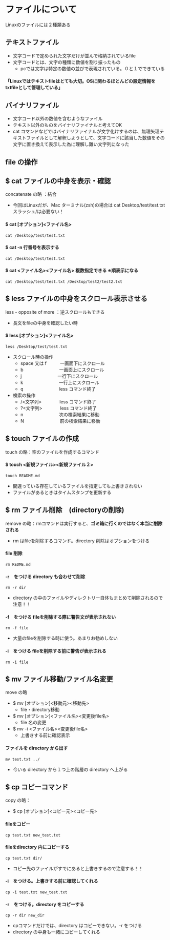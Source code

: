 # ファイルについて
Linuxのファイルには２種類ある
## テキストファイル
- 文字コードで定められた文字だけが並んで格納されているfile
- 文字コードとは、文字の種類に数値を割り振ったもの
   - pcでは文字は特定の数値の並びで表現されている。０と１でできている
#### **「Linuxではテキストfileはとても大切。OSに関わるほとんどの設定情報をtxtfileとして管理している」**
## バイナリファイル
- 文字コード以外の数値を含むようなファイル
- テキスト以外のものをバイナリファイナルと考えてOK
- cat コマンドなどではバイナリファイナルが文字化けするのは、無理矢理テキストファイルとして解釈しようとして、文字コードに該当した数値をその文字に置き換えて表示した為に理解し難い文字列になった
## file の操作
## $ cat ファイルの中身を表示・確認
concatenate の略  ：結合
- 今回はLinuxだが、Mac ターミナル(zsh)の場合は cat Desktop/test/test.txt  スラッシュ/は必要ない！
#### $ cat [オプション]<ファイル名>
    cat /Desktop/test/test.txt
#### $ cat -n 行番号を表示する
    cat /Desktop/test/test.txt
#### $ cat <ファイル名><ファイル名> 複数指定できる ※順表示になる
    cat /Desktop/test/test.txt /Desktop/test2/test2.txt
## $ less ファイルの中身をスクロール表示させる
less - opposite of more ：逆スクロールもできる
- 長文をfileの中身を確認したい時
#### $ less [オプション]<ファイル名>
    less /Desktop/test/test.txt
- スクロール時の操作
   - space 又は f　　　一画面下にスクロール
   - b　　　　　　　　一画面上にスクロール
   - j　　　　　　　　一行下にスクロール
   - k　　　　　　　　一行上にスクロール
   - q　　　　　　　　less コマンド終了
 - 検索の操作
   - /<文字列>　　　　less コマンド終了
   - ?<文字列>　　　　less コマンド終了
   - n　　　　　　　　次の検索結果に移動
   - N　　　　　　　　前の検索結果に移動
## $ touch ファイルの作成
touch の略：空のファイルを作成するコマンド
#### $ touch <新規ファイル><新規ファイル２>
    touch README.md
- 間違っている存在しているファイルを指定しても上書きされない
- ファイルがあるときはタイムスタンプを更新する
## $ rm ファイル削除　(directoryの削除)
remove の略：rmコマンドは実行すると、**ゴミ箱に行くのではなく本当に削除される**
- rm はfileを削除するコマンド。directory 削除はオプションをつける
####  file 削除
    rm REDME.md
#### -r　をつける directory も合わせて削除
    rm -r dir
- directory の中のファイルやディレクトリー自体もまとめて削除されるので注意！！
#### -f　をつける fileを削除する際に警告文が表示されない
    rm -f file
- 大量のfileを削除する時に使う。あまりお勧めしない
#### -i　をつける fileを削除する前に警告が表示される
    rm -i file
## $ mv ファイル移動/ファイル名変更
move の略
- $ mv [オプション]<移動元><移動先>
   - file・directory移動
- $ mv [オプション]<ファイル名><変更後file名>
   - file 名の変更
- $ mv -i <ファイル名><変更後file名>
   - 上書きする前に確認表示
#### ファイルを directory から出す
    mv test.txt ../
- 今いる directory から１つ上の階層の directory へ上がる
## $ cp コピーコマンド
copy の略：
- $ cp [オプション]<コピー元><コピー先>
#### fileをコピー
    cp test.txt new_test.txt
#### fileをdirectory 内にコピーする
    cp test.txt dir/
- コピー先のファイルがすでにあると上書きするので注意する！！
#### -i　をつける。上書きする前に確認してくれる
    cp -i test.txt new_test.txt
#### -r　をつける。directory をコピーする
    cp -r dir new_dir
- cpコマンドだけでは、directory はコピーできない。-r をつける
- directory の中身も一緒にコピーしてくれる
##
